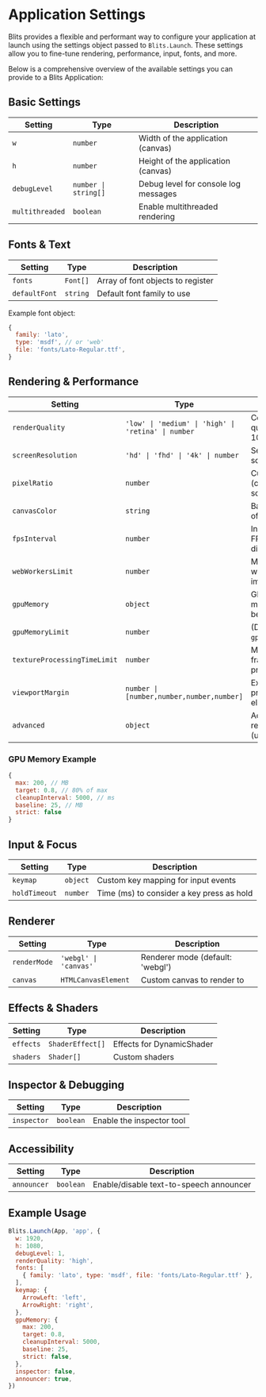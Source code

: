 # Application Settings

Blits provides a flexible and performant way to configure your application at launch using the settings object passed to `Blits.Launch`. These settings allow you to fine-tune rendering, performance, input, fonts, and more.

Below is a comprehensive overview of the available settings you can provide to a Blits Application:

## Basic Settings

| Setting         | Type                | Description |
|----------------|---------------------|-------------|
| `w`            | `number`            | Width of the application (canvas) |
| `h`            | `number`            | Height of the application (canvas) |
| `debugLevel`   | `number \| string[]`| Debug level for console log messages |
| `multithreaded`| `boolean`           | Enable multithreaded rendering |

## Fonts & Text

| Setting         | Type      | Description |
|----------------|-----------|-------------|
| `fonts`        | `Font[]`  | Array of font objects to register |
| `defaultFont`  | `string`  | Default font family to use |

Example font object:
```js
{
  family: 'lato',
  type: 'msdf', // or 'web'
  file: 'fonts/Lato-Regular.ttf',
}
```

## Rendering & Performance

| Setting         | Type      | Description |
|----------------|-----------|-------------|
| `renderQuality` | `'low' \| 'medium' \| 'high' \| 'retina' \| number` | Controls render quality (1 = 100%) |
| `screenResolution` | `'hd' \| 'fhd' \| '4k' \| number` | Sets device screen resolution |
| `pixelRatio`    | `number`  | Custom pixel ratio (overrides screenResolution) |
| `canvasColor`   | `string`  | Background color of the canvas |
| `fpsInterval`   | `number`  | Interval (ms) for FPS updates (0 disables) |
| `webWorkersLimit` | `number`| Max number of web workers for image handling |
| `gpuMemory`     | `object`  | GPU memory management (see below) |
| `gpuMemoryLimit`| `number`  | (Deprecated) Use `gpuMemory` instead |
| `textureProcessingTimeLimit` | `number` | Max ms per frame for texture processing |
| `viewportMargin`| `number \| [number,number,number,number]` | Extra margin for preloading elements |
| `advanced`      | `object`  | Advanced renderer settings (use with care) |

### GPU Memory Example
```js
{
  max: 200, // MB
  target: 0.8, // 80% of max
  cleanupInterval: 5000, // ms
  baseline: 25, // MB
  strict: false
}
```

## Input & Focus

| Setting         | Type      | Description |
|----------------|-----------|-------------|
| `keymap`       | `object`  | Custom key mapping for input events |
| `holdTimeout`  | `number`  | Time (ms) to consider a key press as hold |

## Renderer

| Setting         | Type      | Description |
|----------------|-----------|-------------|
| `renderMode`   | `'webgl' \| 'canvas'` | Renderer mode (default: 'webgl') |
| `canvas`       | `HTMLCanvasElement` | Custom canvas to render to |

## Effects & Shaders

| Setting         | Type      | Description |
|----------------|-----------|-------------|
| `effects`      | `ShaderEffect[]` | Effects for DynamicShader |
| `shaders`      | `Shader[]` | Custom shaders |

## Inspector & Debugging

| Setting         | Type      | Description |
|----------------|-----------|-------------|
| `inspector`    | `boolean` | Enable the inspector tool |

## Accessibility

| Setting         | Type      | Description |
|----------------|-----------|-------------|
| `announcer`    | `boolean` | Enable/disable text-to-speech announcer |

## Example Usage

```js
Blits.Launch(App, 'app', {
  w: 1920,
  h: 1080,
  debugLevel: 1,
  renderQuality: 'high',
  fonts: [
    { family: 'lato', type: 'msdf', file: 'fonts/Lato-Regular.ttf' },
  ],
  keymap: {
    ArrowLeft: 'left',
    ArrowRight: 'right',
  },
  gpuMemory: {
    max: 200,
    target: 0.8,
    cleanupInterval: 5000,
    baseline: 25,
    strict: false,
  },
  inspector: false,
  announcer: true,
})
```
